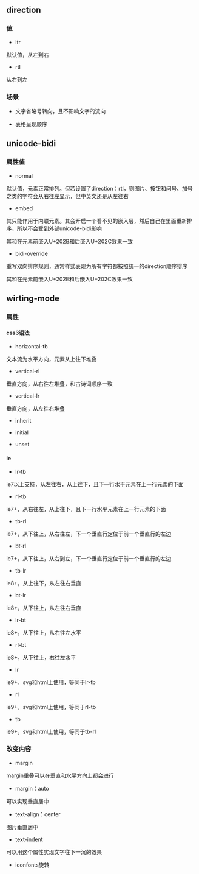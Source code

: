 ## direction

### 值

- ltr

默认值，从左到右

- rtl

从右到左

### 场景

- 文字省略号转向，且不影响文字的流向

- 表格呈现顺序

## unicode-bidi

### 属性值

- normal

默认值，元素正常排列。但若设置了direction：rtl，则图片、按钮和问号、加号之类的字符会从右往左显示，但中英文还是从左往右

- embed

其只能作用于内联元素。其会开启一个看不见的嵌入层，然后自己在里面重新排序，所以不会受到外部unicode-bidi影响

其和在元素前嵌入U+202B和后嵌入U+202C效果一致

- bidi-override

重写双向排序规则，通常样式表现为所有字符都按照统一的direction顺序排序

其和在元素前嵌入U+202E和后嵌入U+202C效果一致

## wirting-mode

### 属性

#### css3语法

- horizontal-tb

文本流为水平方向，元素从上往下堆叠

- vertical-rl

垂直方向，从右往左堆叠，和古诗词顺序一致

- vertical-lr

垂直方向，从左往右堆叠

- inherit

- initial

- unset

#### ie

- lr-tb

ie7以上支持，从左往右，从上往下，且下一行水平元素在上一行元素的下面

- rl-tb

ie7+，从右往左，从上往下，且下一行水平元素在上一行元素的下面

- tb-rl

ie7+，从下往上，从右往左，下一个垂直行定位于前一个垂直行的左边

- bt-rl

ie7+，从下往上，从右到左，下一个垂直行定位于前一个垂直行的左边

- tb-lr

ie8+，从上往下，从左往右垂直

- bt-lr

ie8+，从下往上，从左往右垂直

- lr-bt

ie8+，从下往上，从右往左水平

- rl-bt

ie8+，从下往上，右往左水平

- lr

ie9+，svg和html上使用，等同于lr-tb

- rl

ie9+，svg和html上使用，等同于rl-tb

- tb

ie9+，svg和html上使用，等同于tb-rl

### 改变内容

- margin

margin重叠可以在垂直和水平方向上都会进行

- margin：auto

可以实现垂直居中

- text-align：center

图片垂直居中

- text-indent

可以用这个属性实现文字往下一沉的效果

- iconfonts旋转
